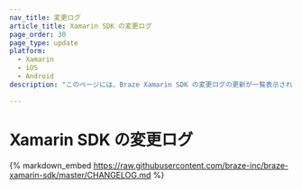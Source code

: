 ```yaml
---
nav_title: 変更ログ
article_title: Xamarin SDK の変更ログ
page_order: 30
page_type: update
platform:
  - Xamarin
  - iOS
  - Android
description: "このページには、Braze Xamarin SDK の変更ログの更新が一覧表示されます。"

---
```


# Xamarin SDK の変更ログ

{% markdown_embed https://raw.githubusercontent.com/braze-inc/braze-xamarin-sdk/master/CHANGELOG.md %}
